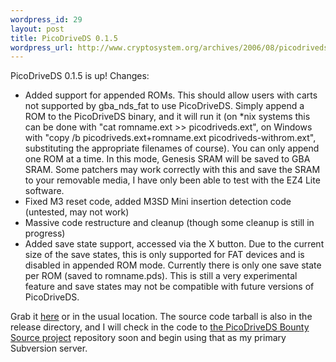 ```yaml
--- 
wordpress_id: 29
layout: post
title: PicoDriveDS 0.1.5
wordpress_url: http://www.cryptosystem.org/archives/2006/08/picodriveds-015/
---
```

PicoDriveDS 0.1.5 is up! Changes:

   * Added support for appended ROMs. This should allow users with carts not supported by gba_nds_fat to use PicoDriveDS. Simply append a ROM to the PicoDriveDS binary, and it will run it (on *nix systems this can be done with "cat romname.ext >> picodriveds.ext", on Windows with "copy /b picodriveds.ext+romname.ext picodriveds-withrom.ext", substituting the appropriate filenames of course). You can only append one ROM at a time. In this mode, Genesis SRAM will be saved to GBA SRAM. Some patchers may work correctly with this and save the SRAM to your removable media, I have only been able to test with the EZ4 Lite software.
   * Fixed M3 reset code, added M3SD Mini insertion detection code (untested, may not work)
   * Massive code restructure and cleanup (though some cleanup is still in progress)
   * Added save state support, accessed via the X button. Due to the current size of the save states, this is only supported for FAT devices and is disabled in appended ROM mode. Currently there is only one save state per ROM (saved to romname.pds). This is still a very experimental feature and save states may not be compatible with future versions of PicoDriveDS.

Grab it [here](http://cryptosystem.org/projects/nds/picodriveds-0.1.5/) or in the usual location. The source code tarball is also in the release directory, and I will check in the code to [the PicoDriveDS Bounty Source project](https://picodriveds.bountysource.com/) repository soon and begin using that as my primary Subversion server.
